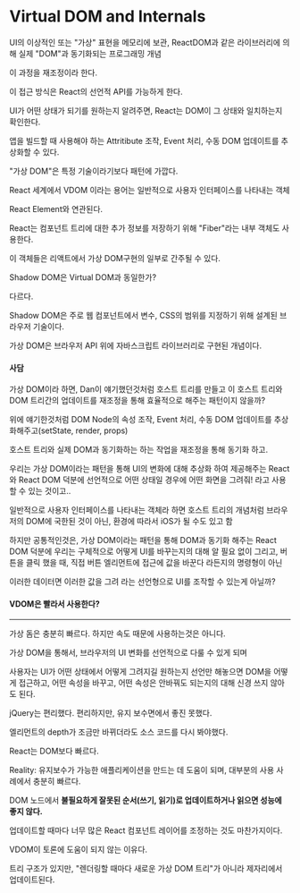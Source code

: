 # Virtual DOM and Internals

UI의 이상적인 또는 "가상" 표현을 메모리에 보관, ReactDOM과 같은 라이브러리에 의해 실제 "DOM"과 동기화되는 프로그래밍 개념



이 과정을 재조정이라 한다.



이 접근 방식은 React의 선언적 API를 가능하게 한다.&#x20;

UI가 어떤 상태가 되기를 원하는지 알려주면, React는 DOM이 그 상태와 일치하는지 확인한다.

앱을 빌드할 때 사용해야 하는 Attritibute 조작, Event 처리, 수동 DOM 업데이트를 추상화할 수 있다.



"가상 DOM"은 특정 기술이라기보다 패턴에 가깝다.

React 세계에서 VDOM 이라는 용어는 일반적으로 사용자 인터페이스를 나타내는 객체

React Element와 연관된다.

React는 컴포넌트 트리에 대한 추가 정보를 저장하기 위해 "Fiber"라는 내부 객체도 사용한다.

이 객체들은 리액트에서 가상 DOM구현의 일부로 간주될 수 있다.



Shadow DOM은 Virtual DOM과 동일한가?

다르다.

Shadow DOM은 주로 웹 컴포넌트에서 변수, CSS의 범위를 지정하기 위해 설계된 브라우저 기술이다.



가상 DOM은 브라우저 API 위에 자바스크립트 라이브러리로 구현된 개념이다.



#### 사담

가상 DOM이라 하면, Dan이 얘기했던것처럼 호스트 트리를 만들고 이 호스트 트리와 DOM 트리간의 업데이트를 재조정을 통해 효율적으로 해주는 패턴이지 않을까?



위에 얘기한것처럼 DOM Node의 속성 조작, Event 처리, 수동 DOM 업데이트를 추상화해주고(setState, render, props)

호스트 트리와 실제 DOM과 동기화하는 하는 작업을 재조정을 통해 동기화 하고.

우리는 가상 DOM이라는 패턴을 통해 UI의 변화에 대해 추상화 하여 제공해주는 React와 React DOM 덕분에 선언적으로 어떤 상태일 경우에 어떤 화면을 그려줘! 라고 사용할 수 있는 것이고..



일반적으로 사용자 인터페이스를 나타내는 객체라 하면 호스트 트리의 개념처럼 브라우저의 DOM에 국한된 것이 아닌, 환경에 따라서 iOS가 될 수도 있고 함



하지만 공통적인것은, 가상 DOM이라는 패턴을 통해 DOM과 동기화 해주는 React DOM 덕분에 우리는 구체적으로 어떻게 UI를 바꾸는지의 대해 알 필요 없이 그리고, 버튼을 클릭 했을 때, 직접 버튼 엘리먼트에 접근에 값을 바꾼다 라든지의 명령형이 아닌&#x20;

이러한 데이터면 이러한 값을 그려 라는 선언형으로 UI를 조작할 수 있는게 아닐까?



#### VDOM은 빨라서 사용한다?

***

가상 돔은 충분히 빠르다. 하지만 속도 때문에 사용하는것은 아니다.

가상 DOM을 통해서, 브라우저의 UI 변화를 선언적으로 다룰 수 있게 되며&#x20;

사용자는 UI가 어떤 상태에서 어떻게 그려지길 원하는지 선언만 해놓으면 DOM을 어떻게 접근하고, 어떤 속성을 바꾸고, 어떤 속성은 안바꿔도 되는지의 대해 신경 쓰지 않아도 된다.



jQuery는 편리했다. 편리하지만, 유지 보수면에서 좋진 못했다.

엘리먼트의 depth가 조금만 바뀌더라도 소스 코드를 다시 봐야했다.



React는 DOM보다 빠르다.

Reality: 유지보수가 가능한 애플리케이션을 만드는 데 도움이 되며, 대부분의 사용 사례에서 충분히 빠르다.



DOM 노드에서 **불필요하게 잘못된 순서(쓰기, 읽기)로 업데이트하거나 읽으면 성능에 좋지 않다.**



업데이트할 때마다 너무 많은 React 컴포넌트 레이어를 조정하는 것도 마찬가지이다.



VDOM이 토론에 도움이 되지 않는 이유다.



트리 구조가 있지만, "렌더링할 때마다 새로운 가상 DOM 트리"가 아니라 제자리에서 업데이트된다.





